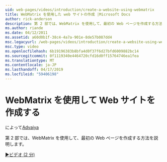 ```yaml
---
uid: web-pages/videos/introduction/create-a-website-using-webmatrix
title: WebMatrix を使用した web サイトの作成 |Microsoft Docs
author: rick-anderson
description: 第 2 部では、WebMatrix を使用して、最初の Web ページを作成する方法を説明します。
ms.author: riande
ms.date: 04/12/2011
ms.assetid: a60d0b1f-38c4-4a7a-901e-8de57b087dd4
msc.legacyurl: /web-pages/videos/introduction/create-a-website-using-webmatrix
msc.type: video
ms.openlocfilehash: 6b19196383b8bfa4d0f37f6d27bfd6009882bc14
ms.sourcegitcommit: 0f1119340e4464720cfd16d0ff15764746ea1fea
ms.translationtype: MT
ms.contentlocale: ja-JP
ms.lasthandoff: 04/17/2019
ms.locfileid: "59406198"
---
```

# <a name="create-a-website-using-webmatrix"></a>WebMatrix を使用して Web サイトを作成する

によって[Advaiya](https://twitter.com/Advaiyasolns)

第 2 部では、WebMatrix を使用して、最初の Web ページを作成する方法を説明します。

[&#9654;ビデオ (2 分)](https://channel9.msdn.com/Blogs/ASP-NET-Site-Videos/create-a-website-using-webmatrix)
